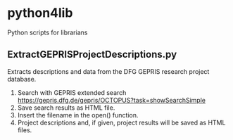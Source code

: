 # python4lib
Python scripts for librarians

## ExtractGEPRISProjectDescriptions.py
Extracts descriptions and data from the DFG GEPRIS research project database.
1. Search with GEPRIS extended search https://gepris.dfg.de/gepris/OCTOPUS?task=showSearchSimple
2. Save search results as HTML file.
3. Insert the filename in the open() function.
4. Project descriptions and, if given, project results will be saved as HTML files.
